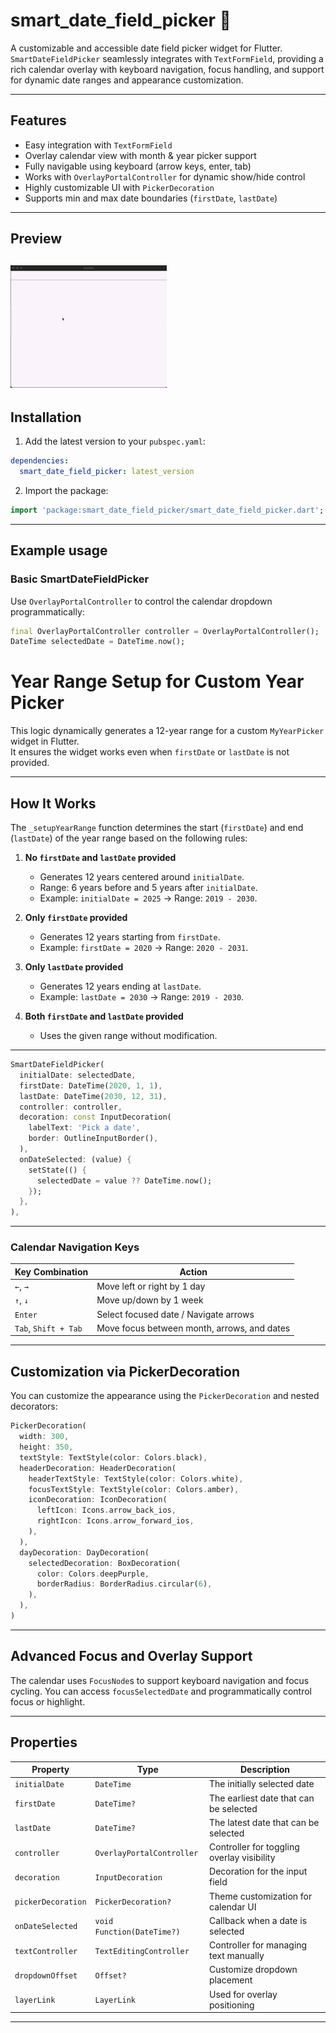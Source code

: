 # smart_date_field_picker 📅

A customizable and accessible date field picker widget for Flutter. `SmartDateFieldPicker` seamlessly 
integrates with `TextFormField`, providing a rich calendar overlay with keyboard navigation, 
focus handling, and support for dynamic date ranges and appearance customization.

---

## Features

- Easy integration with `TextFormField`
- Overlay calendar view with month & year picker support
- Fully navigable using keyboard (arrow keys, enter, tab)
- Works with `OverlayPortalController` for dynamic show/hide control
- Highly customizable UI with `PickerDecoration`
- Supports min and max date boundaries (`firstDate`, `lastDate`)

---

## Preview
[<img src="https://raw.githubusercontent.com/sumit-home2904/smart_date_field_picker/master/assets/demo_video.gif" width="250" alt=""/>](assets/demo_video.gif)
---

## Installation

1. Add the latest version to your `pubspec.yaml`:

```yaml
dependencies:
  smart_date_field_picker: latest_version
```

2. Import the package:

```dart
import 'package:smart_date_field_picker/smart_date_field_picker.dart';
```

---

## Example usage

### Basic SmartDateFieldPicker

Use `OverlayPortalController` to control the calendar dropdown programmatically:

```dart
final OverlayPortalController controller = OverlayPortalController();
DateTime selectedDate = DateTime.now();
```

# Year Range Setup for Custom Year Picker

This logic dynamically generates a 12-year range for a custom `MyYearPicker` widget in Flutter.  
It ensures the widget works even when `firstDate` or `lastDate` is not provided.

---

## How It Works

The `_setupYearRange` function determines the start (`firstDate`) and end (`lastDate`) of the year range based on the following rules:

1. **No `firstDate` and `lastDate` provided**
    - Generates 12 years centered around `initialDate`.
    - Range: 6 years before and 5 years after `initialDate`.
    - Example: `initialDate = 2025` → Range: `2019 - 2030`.

2. **Only `firstDate` provided**
    - Generates 12 years starting from `firstDate`.
    - Example: `firstDate = 2020` → Range: `2020 - 2031`.

3. **Only `lastDate` provided**
    - Generates 12 years ending at `lastDate`.
    - Example: `lastDate = 2030` → Range: `2019 - 2030`.

4. **Both `firstDate` and `lastDate` provided**
    - Uses the given range without modification.

---

```dart
SmartDateFieldPicker(
  initialDate: selectedDate,
  firstDate: DateTime(2020, 1, 1),
  lastDate: DateTime(2030, 12, 31),
  controller: controller,
  decoration: const InputDecoration(
    labelText: 'Pick a date',
    border: OutlineInputBorder(),
  ),
  onDateSelected: (value) {
    setState(() {
      selectedDate = value ?? DateTime.now();
    });
  },
),
```

---

### Calendar Navigation Keys

| Key Combination        | Action                                        |
|------------------------|-----------------------------------------------|
| `←`, `→`               | Move left or right by 1 day                   |
| `↑`, `↓`               | Move up/down by 1 week                        |
| `Enter`                | Select focused date / Navigate arrows         |
| `Tab`, `Shift + Tab`   | Move focus between month, arrows, and dates   |

---

## Customization via PickerDecoration

You can customize the appearance using the `PickerDecoration` and nested decorators:

```dart
PickerDecoration(
  width: 300,
  height: 350,
  textStyle: TextStyle(color: Colors.black),
  headerDecoration: HeaderDecoration(
    headerTextStyle: TextStyle(color: Colors.white),
    focusTextStyle: TextStyle(color: Colors.amber),
    iconDecoration: IconDecoration(
      leftIcon: Icons.arrow_back_ios,
      rightIcon: Icons.arrow_forward_ios,
    ),
  ),
  dayDecoration: DayDecoration(
    selectedDecoration: BoxDecoration(
      color: Colors.deepPurple,
      borderRadius: BorderRadius.circular(6),
    ),
  ),
)
```

---

## Advanced Focus and Overlay Support

The calendar uses `FocusNode`s to support keyboard navigation and focus cycling. You can access `focusSelectedDate` and programmatically control focus or highlight.

---

## Properties

| Property              | Type                          | Description                                                  |
|-----------------------|-------------------------------|--------------------------------------------------------------|
| `initialDate`         | `DateTime`                    | The initially selected date                                  |
| `firstDate`           | `DateTime?`                   | The earliest date that can be selected                       |
| `lastDate`            | `DateTime?`                   | The latest date that can be selected                         |
| `controller`          | `OverlayPortalController`     | Controller for toggling overlay visibility                   |
| `decoration`          | `InputDecoration`             | Decoration for the input field                               |
| `pickerDecoration`    | `PickerDecoration?`           | Theme customization for calendar UI                          |
| `onDateSelected`      | `void Function(DateTime?)`    | Callback when a date is selected                             |
| `textController`      | `TextEditingController`       | Controller for managing text manually                        |
| `dropdownOffset`      | `Offset?`                     | Customize dropdown placement                                 |
| `layerLink`           | `LayerLink`                   | Used for overlay positioning                                 |

---
